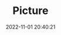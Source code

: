 ---
weight: 1
images:
- /images/edited/31.jpeg
title: Picture
date: 2022-11-01 20:40:21
tags: [luminar neo,work,Pixel 7 Pro back camera 6.81mm f/1.85,Pixel 7 Pro,6.81,orange]
---